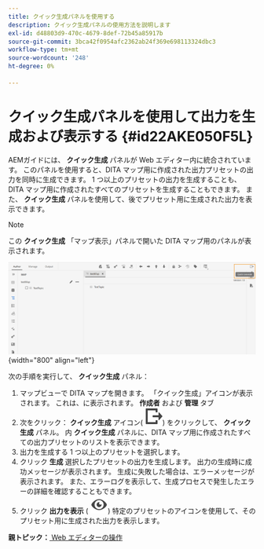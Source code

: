 ```yaml
---
title: クイック生成パネルを使用する
description: クイック生成パネルの使用方法を説明します
exl-id: d48803d9-470c-4679-8def-72b45a85917b
source-git-commit: 3bca42f0954afc2362ab24f369e698113324dbc3
workflow-type: tm+mt
source-wordcount: '248'
ht-degree: 0%

---
```


# クイック生成パネルを使用して出力を生成および表示する {#id22AKE050F5L}

AEMガイドには、 **クイック生成** パネルが Web エディター内に統合されています。 このパネルを使用すると、DITA マップ用に作成された出力プリセットの出力を同時に生成できます。 1 つ以上のプリセットの出力を生成することも、DITA マップ用に作成されたすべてのプリセットを生成することもできます。 また、 **クイック生成** パネルを使用して、後でプリセット用に生成された出力を表示できます。

>[!NOTE]
>
> この **クイック生成** 「マップ表示」パネルで開いた DITA マップ用のパネルが表示されます。

![](images/quick-generate-map-view.png){width="800" align="left"}

次の手順を実行して、 **クイック生成** パネル：

1. マップビューで DITA マップを開きます。 「クイック生成」アイコンが表示されます。 これは、に表示されます。 **作成者** および **管理** タブ
1. 次をクリック： **クイック生成** アイコン\( ![](images/quick-generate-icon.svg)\) をクリックして、 **クイック生成** パネル。 内 **クイック生成** パネルに、DITA マップ用に作成されたすべての出力プリセットのリストを表示できます。
1. 出力を生成する 1 つ以上のプリセットを選択します。
1. クリック **生成** 選択したプリセットの出力を生成します。 出力の生成時に成功メッセージが表示されます。 生成に失敗した場合は、エラーメッセージが表示されます。 また、エラーログを表示して、生成プロセスで発生したエラーの詳細を確認することもできます。
1. クリック **出力を表示** \( ![](images/view-output-icon.svg)\) 特定のプリセットのアイコンを使用して、そのプリセット用に生成された出力を表示します。

**親トピック：**[ Web エディターの操作](web-editor.md)
